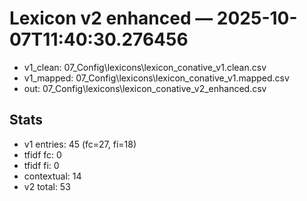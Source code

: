 # Lexicon v2 enhanced — 2025-10-07T11:40:30.276456
- v1_clean:  07_Config\lexicons\lexicon_conative_v1.clean.csv
- v1_mapped: 07_Config\lexicons\lexicon_conative_v1.mapped.csv
- out:       07_Config\lexicons\lexicon_conative_v2_enhanced.csv

## Stats
- v1 entries: 45 (fc=27, fi=18)
- tfidf fc:   0
- tfidf fi:   0
- contextual: 14
- v2 total:   53
